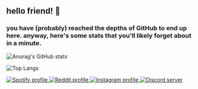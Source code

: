 ## hello friend! 👋

### you have (probably) reached the depths of GitHub to end up here. anyway, here's some stats that you'll likely forget about in a minute.

![Anurag's GitHub stats](https://github-readme-stats.vercel.app/api?username=RubenCGomes&theme=dark&show_icons=true)

![Top Langs](https://github-readme-stats.vercel.app/api/top-langs/?username=RubenCGomes&layout=compact&theme=dark)

<div id="badges">
  <a href="https://open.spotify.com/user/xxdangerp996xx">
    <img src="https://img.shields.io/badge/Spotify-22c05a?style=for-the-badge&logo=spotify&logoColor=white" alt="Spotify profile"/>
  </a>
  <a href="https://www.reddit.com/user/xXDANGERP996Xx">
    <img src="https://img.shields.io/badge/Reddit-ff4500?style=for-the-badge&logo=reddit&logoColor=white" alt="Reddit profile"/>
  </a>
  <a href="https://www.instagram.com/rxb.cgomes_03/">
    <img src="https://img.shields.io/badge/Instagram-fd0074?style=for-the-badge&logo=instagram&logoColor=white" alt="Instagram profile"/>
  </a>
  <a href="https://discord.gg/nwFtJBx8vj">
    <img src="https://img.shields.io/badge/Discord-5662f6?style=for-the-badge&logo=discord&logoColor=white" alt="Discord server"/>
  </a>
</div>
